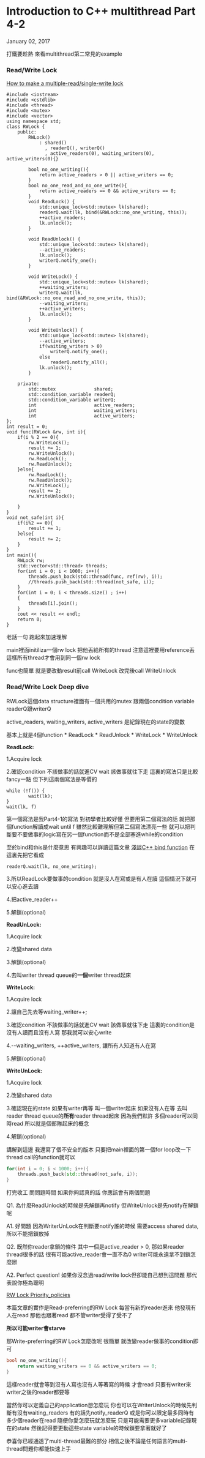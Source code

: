 # Introduction to C++ multithread Part 4-2

January 02, 2017

打鐵要趁熱 來看multithread第二常見的example

### Read/Write Lock

[How to make a multiple-read/single-write lock](http://stackoverflow.com/questions/27860685/how-to-make-a-multiple-read-single-write-lock-from-more-basic-synchronization-pr)

```
#include <iostream> 
#include <cstdlib>
#include <thread>
#include <mutex>
#include <vector>
using namespace std;
class RWLock {
    public:
        RWLock()
            : shared()
              , readerQ(), writerQ()
              , active_readers(0), waiting_writers(0), active_writers(0){}

        bool no_one_writing(){
            return active_readers > 0 || active_writers == 0;
        }
        bool no_one_read_and_no_one_write(){
            return active_readers == 0 && active_writers == 0;
        }
        void ReadLock() {
            std::unique_lock<std::mutex> lk(shared);
            readerQ.wait(lk, bind(&RWLock::no_one_writing, this));
            ++active_readers;
            lk.unlock();
        }

        void ReadUnlock() {
            std::unique_lock<std::mutex> lk(shared);
            --active_readers;
            lk.unlock();
            writerQ.notify_one();
        }

        void WriteLock() {
            std::unique_lock<std::mutex> lk(shared);
            ++waiting_writers;
            writerQ.wait(lk, bind(&RWLock::no_one_read_and_no_one_write, this));
            --waiting_writers;
            ++active_writers;
            lk.unlock();
        }

        void WriteUnlock() {
            std::unique_lock<std::mutex> lk(shared);
            --active_writers;
            if(waiting_writers > 0)
                writerQ.notify_one();
            else
                readerQ.notify_all();
            lk.unlock();
        }

    private:
        std::mutex              shared;
        std::condition_variable readerQ;
        std::condition_variable writerQ;
        int                     active_readers;
        int                     waiting_writers;
        int                     active_writers;
};
int result = 0;
void func(RWLock &rw, int i){
    if(i % 2 == 0){
        rw.WriteLock();
        result += 1;
        rw.WriteUnlock();
        rw.ReadLock();
        rw.ReadUnlock();
    }else{
        rw.ReadLock();
        rw.ReadUnlock();
        rw.WriteLock();
        result += 2;
        rw.WriteUnlock();

    }
}
void not_safe(int i){
    if(i%2 == 0){
        result += 1;
    }else{
        result += 2;
    }
}
int main(){
    RWLock rw;
    std::vector<std::thread> threads;
    for(int i = 0; i < 1000; i++){
        threads.push_back(std::thread(func, ref(rw), i));
        //threads.push_back(std::thread(not_safe, i));
    }
    for(int i = 0; i < threads.size() ; i++)
    {
        threads[i].join();
    }
    cout << result << endl;
    return 0;
}
```

老話一句 跑起來加速理解

main裡面initiliza一個rw lock 把他丟給所有的thread 注意這裡要用reference丟 這樣所有thread才會用到同一個rw lock

func也簡單 就是要改動result前call WriteLock 改完後call WriteUnlock

### Read/Write Lock Deep dive

RWLock這個data structure裡面有一個共用的mutex 跟兩個condition variable readerQ跟writerQ

active_readers, waiting_writers, active_writers 是紀錄現在的state的變數

基本上就是4個function * ReadLock * ReadUnlock * WriteLock * WriteUnlock

**ReadLock:**

1.Acquire lock

2.確認condition 不該做事的話就進CV wait 該做事就往下走 這裏的寫法只是比較fancy一點 但下列這兩個寫法是等價的

```
while (!f()) {
        wait(lk);
}
wait(lk, f)
```

第一個寫法是我Part4-1的寫法 對初學者比較好懂 但要用第二個寫法的話 就把那個function解讀成wait until f 雖然比較難理解但第二個寫法漂亮一些 就可以把判斷要不要做事的logic寫在另一個function而不是全部塞進while的condition

至於bind和this是什麼意思 有興趣可以詳讀這篇文章 [淺談C++ bind function](https://www.jyt0532.com/2017/01/05/bind/) 在這裏先把它看成

```
readerQ.wait(lk, no_one_writing);
```

3.所以ReadLock要做事的condition 就是沒人在寫或是有人在讀 這個情況下就可以安心進去讀

4.把active_reader++

5.解鎖(optional)

**ReadUnLock:**

1.Acquire lock

2.改變shared data

3.解鎖(optional)

4.去叫writer thread queue的**一個**writer thread起床

**WriteLock:**

1.Acquire lock

2.讓自己先去等waiting_writer++;

3.確認condition 不該做事的話就進CV wait 該做事就往下走 這裏的condition是沒有人讀而且沒有人寫 那我就可以安心write

4.--waiting_writers, ++active_writers, 讓所有人知道有人在寫

5.解鎖(optional)

**WriteUnLock:**

1.Acquire lock

2.改變shared data

3.確認現在的state 如果有writer再等 叫一個writer起床 如果沒有人在等 去叫reader thread queue的**所有**reader thread起床 因為我們默許 多個reader可以同時read 所以就是個部隊起床的概念

4.解鎖(optional)

講解到這邊 我還寫了個不安全的版本 只要把main裡面的第一個for loop改一下thread call的function就可以

```c++
for(int i = 0; i < 1000; i++){
    threads.push_back(std::thread(not_safe, i));
}
```



打完收工 問問題時間 如果你夠認真的話 你應該會有兩個問題

Q1. 為什麼ReadUnlock的時候是先解鎖再notify 但WriteUnlock是先notify在解鎖呢

A1. 好問題 因為WriterUnLock在判斷要notify誰的時候 需要access shared data, 所以不能把鎖放掉

Q2. 既然你reader拿鎖的條件 其中一個是active_reader > 0, 那如果reader thread很多的話 很有可能active_reader會一直不為0 writer可能永遠拿不到鎖怎麼辦

A2. Perfect question! 如果你沒念過read/write lock但卻能自己想到這問題 那代表說你極為聰明

[RW Lock Priority_policies](https://en.wikipedia.org/wiki/Readers–writer_lock#Priority_policies)

本篇文章的實作是Read-preferring的RW Lock 每當有新的reader進來 他發現有人在read 那他也跟著read 都不管writer受得了受不了



**所以可能writer會starve**

那Write-preferring的RW Lock怎麼改呢 很簡單 就改變reader做事的condition即可

```c++
bool no_one_writing(){
    return waiting_writers == 0 && active_writers == 0;
}
```

這樣reader就會等到沒有人寫也沒有人等著寫的時候 才會read 只要有writer來 writer之後的reader都要等

當然你可以定義自己的application想怎麼玩 你也可以在WriterUnlock的時候先判斷有沒有waiting_readers 有的話先notify_readerQ 或是你可以限定最多同時有多少個reader在read 隨便你愛怎麼玩就怎麼玩 只是可能需要更多variable記錄現在的state 然後記得要更動這些state variable的時候鎖要拿著就好了

恭喜你已經通透了multi-thread最難的部分 相信之後不論是任何語言的multi-thread問題你都能快速上手

